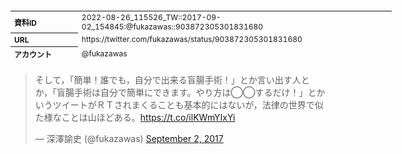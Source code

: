 <table style="font-size: 9pt; width: 610px; margin-bottom: 20px; height: 80px;">
<tbody>
    <tr>
        <th align=left>資料ID</th>
        <td align=left>2022-08-26_115526_TW::2017-09-02_154845:@fukazawas::903872305301831680</td>
    </tr>
    <tr>
        <th align=left>URL</th>
        <td align=left>https://twitter.com/fukazawas/status/903872305301831680</td>
    </tr>
    <tr>
        <th align=left>アカウント</th>
        <td align=left>@fukazawas</td>
    </tr>
    <tr>
        <th align=left>ユーザ名</th>
        <td align=left>深澤諭史</td>
    </tr>
    <tr>
        <th align=left>ツイートの記録日時</th>
        <td align=left>2022-08-26_115526_</td>
    </tr>
</tbody>
</table>
<blockquote class="twitter-tweet" data-width="450"  data-lang="ja"><p lang="ja" dir="ltr">そして，「簡単！誰でも，自分で出来る盲腸手術！」とか言い出す人とか，「盲腸手術は自分で簡単にできます。やり方は◯◯するだけ！」とかいうツイートがＲＴされまくることも基本的にはないが，法律の世界で似た様なことは山ほどある。<a href="https://t.co/ilKWmYIxYi">https://t.co/ilKWmYIxYi</a></p>&mdash; 深澤諭史 (@fukazawas) <a href="https://twitter.com/fukazawas/status/903872305301831680?ref_src=twsrc%5Etfw">September 2, 2017</a></blockquote>
<script async src="https://platform.twitter.com/widgets.js" charset="utf-8"></script>


